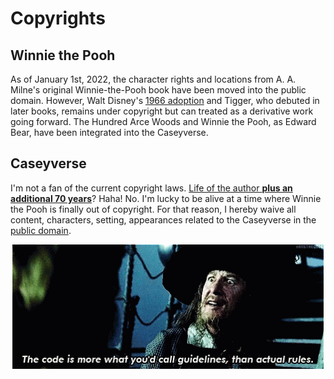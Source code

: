 # Copyrights

## Winnie the Pooh

As of January 1st, 2022, the character rights and locations from A. A. Milne's original Winnie-the-Pooh book have been moved into the public domain. However, Walt Disney's [1966 adoption](https://en.wikipedia.org/wiki/Winnie_the_Pooh_(Disney_character)) and Tigger, who debuted in later books, remains under copyright but can treated as a derivative work going forward. The Hundred Arce Woods and Winnie the Pooh, as Edward Bear, have been integrated into the Caseyverse.

## Caseyverse

I'm not a fan of the current copyright laws. [Life of the author **plus an additional 70 years**](https://www.copyright.gov/help/faq/faq-duration.html)? Haha! No. I'm lucky to be alive at a time where Winnie the Pooh is finally out of copyright. For that reason, I hereby waive all content, characters, setting, appearances related to the Caseyverse in the [public domain](./license.md).

<div align="center">
<img src="../imgs/pirates_guidelines.gif">
</div>
